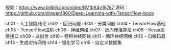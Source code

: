 

视频：https://www.bilibili.com/video/BV1bK4y187k7
源码：https://github.com/dragen1860/Deep-Learning-with-TensorFlow-book

ch01 - 人工智能绪论
ch02 - 回归问题
ch03 - 分类问题
ch04 - TensorFlow基础
ch05 - TensorFlow进阶
ch06 - 神经网络
ch07 - 反向传播算法
ch08 - Keras高层接口
ch09 - 过拟合
ch10 - 卷积神经网络
ch11 - 循环神经网络
ch12 - 自编码器
ch13 - 生成对抗网络
ch14 - 强化学习
ch15 - 自定义数据集

